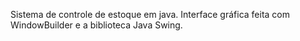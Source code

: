 Sistema de controle de estoque em java. Interface gráfica feita com WindowBuilder e a biblioteca Java Swing.
